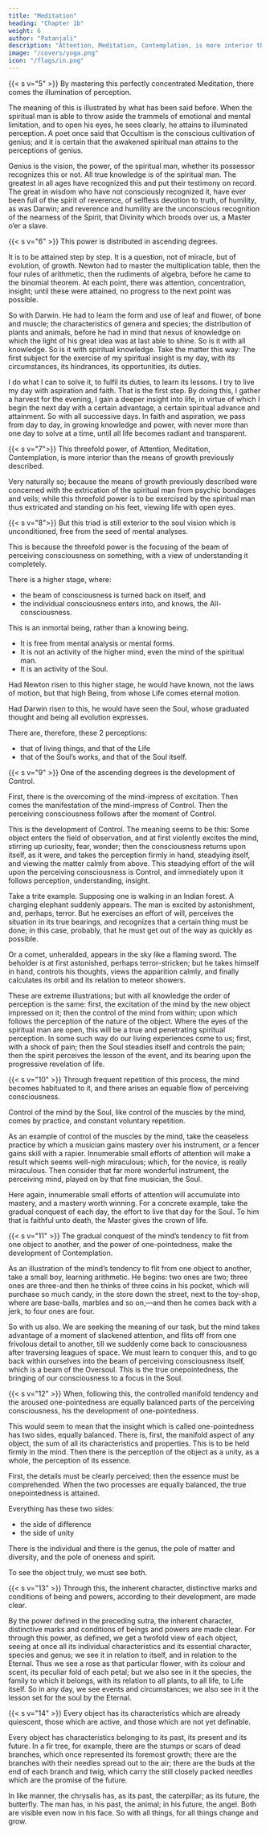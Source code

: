 ```yaml
---
title: "Meditation"
heading: "Chapter 1b"
weight: 6
author: "Patanjali"
description: "Attention, Meditation, Contemplation, is more interior than the means of growth previously described"
image: "/covers/yoga.png"
icon: "/flags/in.png"
---
```



{{< s v="5" >}} By mastering this perfectly concentrated Meditation, there comes the illumination of perception.

The meaning of this is illustrated by what has been said before. When the spiritual man is able to throw aside the trammels of emotional and mental limitation, and to open his eyes, he sees clearly, he attains to illuminated perception. A poet once said that Occultism is the conscious cultivation of genius; and it is certain that the awakened spiritual man attains to the perceptions of genius. 

Genius is the vision, the power, of the spiritual man, whether its possessor recognizes this or not. All true knowledge is of the spiritual man. The greatest in all ages have recognized this and put their testimony on record. The great in wisdom who have not consciously recognized it, have ever been full of the spirit of reverence, of selfless devotion to truth, of humility, as was Darwin; and reverence and humility are the unconscious recognition of the nearness of the Spirit, that Divinity which broods over us, a Master o’er a slave.


{{< s v="6" >}} This power is distributed in ascending degrees.

It is to be attained step by step. It is a question, not of miracle, but of evolution, of growth. Newton had to master the multiplication table, then the four rules of arithmetic, then the rudiments of algebra, before he came to the binomial theorem. At each point, there was attention, concentration, insight; until these were attained, no progress to the next point was possible. 

So with Darwin. He had to learn the form and use of leaf and flower, of bone and muscle; the characteristics of genera and species; the distribution of plants and animals, before he had in mind that nexus of knowledge on which the light of his great idea was at last able to shine. So is it with all knowledge. So is it with spiritual knowledge. Take the matter this way: The first subject for the exercise of my spiritual insight is my day, with its circumstances, its hindrances, its opportunities, its duties. 

I do what I can to solve it, to fulfil its duties, to learn its lessons. I try to live my day with aspiration and faith. That is the first step. By doing this, I gather a harvest for the evening, I gain a deeper insight into life, in virtue of which I begin the next day with a certain advantage, a certain spiritual advance and attainment. So with all successive days. In faith and aspiration, we pass from day to day, in growing knowledge and power, with never more than one day to solve at a time, until all life becomes radiant and transparent.


{{< s v="7">}} This threefold power, of Attention, Meditation, Contemplation, is more interior than the means of growth previously described.

Very naturally so; because the means of growth previously described were concerned with the extrication of the spiritual man from psychic bondages and veils; while this threefold power is to be exercised by the spiritual man thus extricated and standing on his feet, viewing life with open eyes.


{{< s v="8">}} But this triad is still exterior to the soul vision which is unconditioned, free from the seed of mental analyses.

This is because the threefold power is the focusing of the beam of perceiving consciousness on something<!--  form of manifesting being -->, with a view of understanding it completely. 

There is a higher stage, where:
- the beam of consciousness is turned back on itself, and
- the individual consciousness enters into, and knows, the All-consciousness. 

This is an inmortal being, rather than a knowing being. 
- It is free from mental analysis or mental forms. 
- It is not an activity of the higher mind, even the mind of the spiritual man. 
- It is an activity of the Soul. 

Had Newton risen to this higher stage, he would have known, not the laws of motion, but that high Being, from whose Life comes eternal motion. 

Had Darwin risen to this, he would have seen the Soul, whose graduated thought and being all evolution expresses. 

There are, therefore, these 2 perceptions:

- that of living things, and that of the Life
- that of the Soul’s works, and that of the Soul itself.


{{< s v="9" >}} One of the ascending degrees is the development of Control. 

First, there is the overcoming of the mind-impress of excitation. Then comes the manifestation of the mind-impress of Control. Then the perceiving consciousness follows after the moment of Control.

This is the development of Control. The meaning seems to be this: Some object enters the field of observation, and at first violently excites the mind, stirring up curiosity, fear, wonder; then the consciousness returns upon itself, as it were, and takes the perception firmly in hand, steadying itself, and viewing the matter calmly from above. This steadying effort of the will upon the perceiving consciousness is Control, and immediately upon it follows perception, understanding, insight.

Take a trite example. Supposing one is walking in an Indian forest. A charging elephant suddenly appears. The man is excited by astonishment, and, perhaps, terror. But he exercises an effort of will, perceives the situation in its true bearings, and recognizes that a certain thing must be done; in this case, probably, that he must get out of the way as quickly as possible.

Or a comet, unheralded, appears in the sky like a flaming sword. The beholder is at first astonished, perhaps terror-stricken; but he takes himself in hand, controls his thoughts, views the apparition calmly, and finally calculates its orbit and its relation to meteor showers.

These are extreme illustrations; but with all knowledge the order of perception is the same: first, the excitation of the mind by the new object impressed on it; then the control of the mind from within; upon which follows the perception of the nature of the object. Where the eyes of the spiritual man are open, this will be a true and penetrating spiritual perception. In some such way do our living experiences come to us; first, with a shock of pain; then the Soul steadies itself and controls the pain; then the spirit perceives the lesson of the event, and its bearing upon the progressive revelation of life.


{{< s v="10" >}} Through frequent repetition of this process, the mind becomes habituated to it, and there arises an equable flow of perceiving consciousness.

Control of the mind by the Soul, like control of the muscles by the mind, comes by practice, and constant voluntary repetition.

As an example of control of the muscles by the mind, take the ceaseless practice by which a musician gains mastery over his instrument, or a fencer gains skill with a rapier. Innumerable small efforts of attention will make a result which seems well-nigh miraculous; which, for the novice, is really miraculous. Then consider that far more wonderful instrument, the perceiving mind, played on by that fine musician, the Soul. 

Here again, innumerable small efforts of attention will accumulate into mastery, and a mastery worth winning. For a concrete example, take the gradual conquest of each day, the effort to live that day for the Soul. To him that is faithful unto death, the Master gives the crown of life.


{{< s v="11" >}} The gradual conquest of the mind’s tendency to flit from one object to another, and the power of one-pointedness, make the development of Contemplation.

As an illustration of the mind’s tendency to flit from one object to another, take a small boy, learning arithmetic. He begins: two ones are two; three ones are three-and then he thinks of three coins in his pocket, which will purchase so much candy, in the store down the street, next to the toy-shop, where are base-balls, marbles and so on,—and then he comes back with a jerk, to four ones are four. 

So with us also. We are seeking the meaning of our task, but the mind takes advantage of a moment of slackened attention, and flits off from one frivolous detail to another, till we suddenly come back to consciousness after traversing leagues of space. We must learn to conquer this, and to go back within ourselves into the beam of perceiving consciousness itself, which is a beam of the Oversoul. This is the true onepointedness, the bringing of our consciousness to a focus in the Soul.


{{< s v="12" >}} When, following this, the controlled manifold tendency and the aroused one-pointedness are equally balanced parts of the perceiving consciousness, his the development of one-pointedness.

This would seem to mean that the insight which is called one-pointedness has two sides, equally balanced. There is, first, the manifold aspect of any object, the sum of all its characteristics and properties. This is to be held firmly in the mind. Then there is the perception of the object as a unity, as a whole, the perception of its essence. 

First, the details must be clearly perceived; then the essence must be comprehended. When the two processes are equally balanced, the true onepointedness is attained. 

Everything has these two sides:
- the side of difference
- the side of unity

There is the individual and there is the genus, the pole of matter and diversity, and the pole of oneness and spirit. 

To see the object truly, we must see both.


{{< s v="13" >}} Through this, the inherent character, distinctive marks and conditions of being and powers, according to their development, are made clear.

By the power defined in the preceding sutra, the inherent character, distinctive marks and conditions of beings and powers are made clear. For through this power, as defined, we get a twofold view of each object, seeing at once all its individual characteristics and its essential character, species and genus; we see it in relation to itself, and in relation to the Eternal. Thus we see a rose as that particular flower, with its colour and scent, its peculiar fold of each petal; but we also see in it the species, the family to which it belongs, with its relation to all plants, to all life, to Life itself. So in any day, we see events and circumstances; we also see in it the lesson set for the soul by the Eternal.



{{< s v="14" >}} Every object has its characteristics which are already quiescent, those which are active, and those which are not yet definable.

Every object has characteristics belonging to its past, its present and its future. In a fir tree, for example, there are the stumps or scars of dead branches, which once represented its foremost growth; there are the branches with their needles spread out to the air; there are the buds at the end of each branch and twig, which carry the still closely packed needles which are the promise of the future.

In like manner, the chrysalis has, as its past, the caterpillar; as its future, the butterfly. The man has, in his past, the animal; in his future, the angel. Both are visible even now in his face. So with all things, for all things change and grow.
